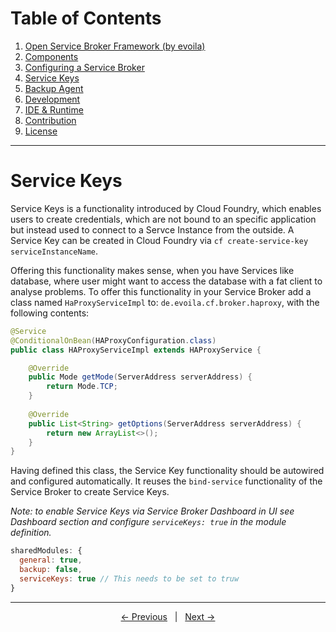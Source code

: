# Table of Contents

1. [Open Service Broker Framework (by evoila)](../README.md)
2. [Components](components.md)
3. [Configuring a Service Broker](configure-service-broker.md)
4. [Service Keys](#service-keys)
5. [Backup Agent](backup-agent.md)
6. [Development](development.md)
7. [IDE & Runtime](ide-runtime.md)
8. [Contribution](contribution.md)
9. [License](license.md)
---

# Service Keys
Service Keys is a functionality introduced by Cloud Foundry, which enables users to create credentials, which are not bound to an specific application but instead used to connect to a Servce Instance from the outside. A Service Key can be created in Cloud Foundry via `cf create-service-key serviceInstanceName`. 

Offering this functionality makes sense, when you have Services like database, where user might want to access the database with a fat client to analyse problems. To offer this functionality in your Service Broker add a class named `HaProxyServiceImpl` to: `de.evoila.cf.broker.haproxy`, with the following contents:

```java
@Service
@ConditionalOnBean(HAProxyConfiguration.class)
public class HAProxyServiceImpl extends HAProxyService {

	@Override
	public Mode getMode(ServerAddress serverAddress) {
		return Mode.TCP;
	}
	
	@Override
	public List<String> getOptions(ServerAddress serverAddress) {
		return new ArrayList<>();
	}
}
```

Having defined this class, the Service Key functionality should be autowired and configured automatically. It reuses the `bind-service` functionality of the Service Broker to create Service Keys.

*Note: to enable Service Keys via Service Broker Dashboard in UI see Dashboard section and configure `serviceKeys: true` in the module definition.*

```js
sharedModules: {
  general: true,
  backup: false,
  serviceKeys: true // This needs to be set to truw
}
```


---

<p align="center">
    <span ><a href="configure-service-broker.md"><- Previous</a></span>
	    <span>&nbsp; | &nbsp;</span> 
    <span><a href="backup-agent.md">Next -></a></span>
</p>
